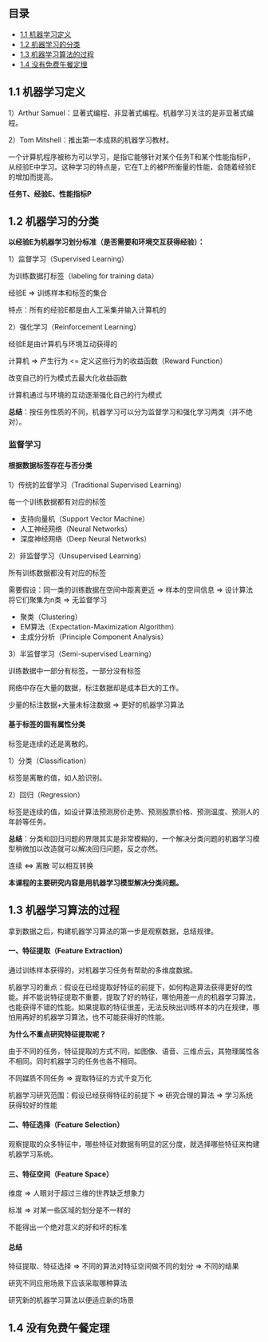 ## 目录

- [1.1 机器学习定义](#1.1)
- [1.2 机器学习的分类](#1.2)
- [1.3 机器学习算法的过程](#1.3)
- [1.4 没有免费午餐定理](#1.4)



<a name="1.1"></a>

## 1.1 机器学习定义

1）Arthur Samuel：显著式编程、非显著式编程。机器学习关注的是非显著式编程。

2）Tom Mitshell：推出第一本成熟的机器学习教材。

一个计算机程序被称为可以学习，是指它能够针对某个任务T和某个性能指标P，从经验E中学习。这种学习的特点是，它在T上的被P所衡量的性能，会随着经验E的增加而提高。

**任务T、经验E、性能指标P**



<a name="1.2"></a>

## 1.2 机器学习的分类

**以经验E为机器学习划分标准（是否需要和环境交互获得经验）：**

1）监督学习（Supervised Learning）

为训练数据打标签（labeling for training data）

经验E => 训练样本和标签的集合

特点：所有的经验E都是由人工采集并输入计算机的

2）强化学习（Reinforcement Learning）

经验E是由计算机与环境互动获得的

计算机 => 产生行为 <= 定义这些行为的收益函数（Reward Function）

改变自己的行为模式去最大化收益函数

计算机通过与环境的互动逐渐强化自己的行为模式

**总结**：按任务性质的不同，机器学习可以分为监督学习和强化学习两类（并不绝对）。

### 监督学习

#### 根据数据标签存在与否分类

1）传统的监督学习（Traditional Supervised Learning）

每一个训练数据都有对应的标签

- 支持向量机（Support Vector Machine）
- 人工神经网络（Neural Networks）
- 深度神经网络（Deep Neural Networks）

2）非监督学习（Unsupervised Learning）

所有训练数据都没有对应的标签

需要假设：同一类的训练数据在空间中距离更近 => 样本的空间信息 => 设计算法将它们聚集为n类 => 无监督学习

- 聚类（Clustering）
- EM算法（Expectation-Maximization Algorithm）
- 主成分分析（Principle Component Analysis）

3）半监督学习（Semi-supervised Learning）

训练数据中一部分有标签，一部分没有标签

网络中存在大量的数据，标注数据却是成本巨大的工作。

少量的标注数据+大量未标注数据 => 更好的机器学习算法

#### 基于标签的固有属性分类

标签是连续的还是离散的。

1）分类（Classification）

标签是离散的值，如人脸识别。

2）回归（Regression）

标签是连续的值，如设计算法预测房价走势、预测股票价格、预测温度、预测人的年龄等任务。

**总结**：分类和回归问题的界限其实是非常模糊的，一个解决分类问题的机器学习模型稍微加以改造就可以解决回归问题，反之亦然。

连续 <=> 离散 可以相互转换

**本课程的主要研究内容是用机器学习模型解决分类问题。**



<a name="1.3"></a>

## 1.3 机器学习算法的过程

拿到数据之后，构建机器学习算法的第一步是观察数据，总结规律。

#### 一、特征提取（Feature Extraction）

通过训练样本获得的，对机器学习任务有帮助的多维度数据。

机器学习的重点：假设在已经提取好特征的前提下，如何构造算法获得更好的性能。并不能说特征提取不重要，提取了好的特征，哪怕用差一点的机器学习算法，也能获得不错的性能。如果提取的特征很差，无法反映出训练样本的内在规律，哪怕用再好的机器学习算法，也不可能获得好的性能。

**为什么不重点研究特征提取呢？**

由于不同的任务，特征提取的方式不同，如图像、语音、三维点云，其物理属性各不相同。同时机器学习的任务也各不相同。

不同媒质不同任务 => 提取特征的方式千变万化

机器学习研究范围：假设已经获得特征的前提下 => 研究合理的算法 => 学习系统获得较好的性能

#### 二、特征选择（Feature Selection）

观察提取的众多特征中，哪些特征对数据有明显的区分度，就选择哪些特征来构建机器学习系统。

#### 三、特征空间（Feature Space）

维度 => 人眼对于超过三维的世界缺乏想象力

标准 => 对某一些区域的划分是不一样的

不能得出一个绝对意义的好和坏的标准

#### 总结

特征提取、特征选择 => 不同的算法对特征空间做不同的划分 => 不同的结果

研究不同应用场景下应该采取哪种算法

研究新的机器学习算法以便适应新的场景



<a name="1.4"></a>

## 1.4 没有免费午餐定理

